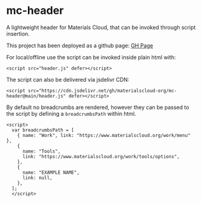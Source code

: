 # mc-header

A lightweight header for Materials Cloud, that can be invoked through script insertion.

This project has been deployed as a github page:
[GH Page](https://materialscloud-org.github.io/mc-header/exampleUse.html)

For local/offline use the script can be invoked inside plain html with:

```JS
<script src="header.js" defer></script>
```

The script can also be delivered via jsdelivr CDN:

```JS
<script src="https://cdn.jsdelivr.net/gh/materialscloud-org/mc-header@main/header.js" defer></script>
```

By default no breadcrumbs are rendered, however they can be passed to the script by defining a `breadcrumbsPath` within html.

```JS
<script>
  var breadcrumbsPath = [
    { name: "Work", link: "https://www.materialscloud.org/work/menu" },
    {
      name: "Tools",
      link: "https://www.materialscloud.org/work/tools/options",
    },
    {
      name: "EXAMPLE NAME",
      link: null,
    },
  ];
  </script>
```
